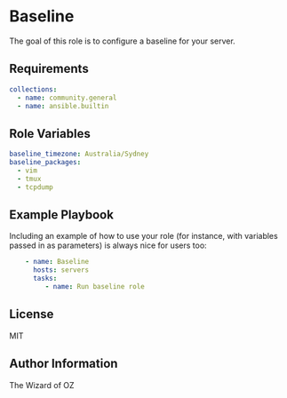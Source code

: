 Baseline
=========

The goal of this role is to configure a baseline for your server.

Requirements
------------

```yaml
collections:
  - name: community.general
  - name: ansible.builtin
```

Role Variables
--------------

```yaml
baseline_timezone: Australia/Sydney
baseline_packages:
  - vim
  - tmux
  - tcpdump
```

Example Playbook
----------------

Including an example of how to use your role (for instance, with variables passed in as parameters) is always nice for users too:
```yaml
    - name: Baseline
      hosts: servers
      tasks:
         - name: Run baseline role
```

License
-------

MIT

Author Information
------------------

The Wizard of OZ
